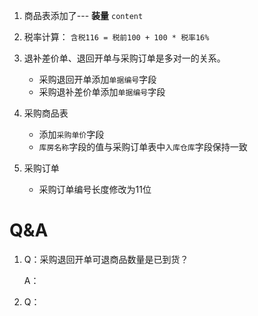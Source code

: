 1. 商品表添加了--- **装量** `content`

2. 税率计算：
`含税116 = 税前100 + 100 * 税率16%`
3. 退补差价单、退回开单与采购订单是多对一的关系。
    - 采购退回开单添加`单据编号`字段
    - 采购退补差价单添加`单据编号`字段
4. 采购商品表
    - 添加`采购单价`字段
    - `库房名称`字段的值与采购订单表中`入库仓库`字段保持一致
5. 采购订单
    - 采购订单编号长度修改为11位


# Q&A
1. Q：采购退回开单可退商品数量是已到货？
   
   A：
2. Q：
